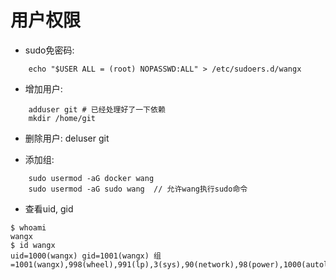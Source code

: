 # 用户权限
* sudo免密码:
```
    echo "$USER ALL = (root) NOPASSWD:ALL" > /etc/sudoers.d/wangx
```

* 增加用户:   
```
    adduser git # 已经处理好了一下依赖
    mkdir /home/git
```
* 删除用户:   deluser git

* 添加组:
```
    sudo usermod -aG docker wang
    sudo usermod -aG sudo wang  // 允许wang执行sudo命令
```

* 查看uid, gid
```
$ whoami
wangx
$ id wangx
uid=1000(wangx) gid=1001(wangx) 组=1001(wangx),998(wheel),991(lp),3(sys),90(network),98(power),1000(autologin),965(docker)
```
